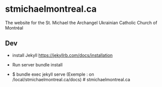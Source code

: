 # stmichaelmontreal.ca
The website for the St. Michael the Archangel Ukrainian Catholic Church of Montréal

## Dev

* install Jekyll
https://jekyllrb.com/docs/installation

* Run server bundle install
* $ bundle exec jekyll serve (Exemple : on /local/stmichaelmontreal.ca/docs)
#   s t m i c h a e l m o n t r e a l . c a  
 